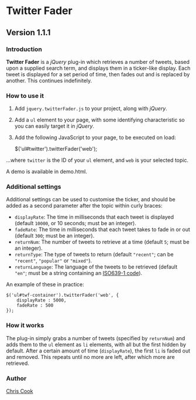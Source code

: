 Twitter Fader
=============

Version 1.1.1
-----------

### Introduction

__Twitter Fader__ is a _jQuery_ plug-in which retrieves a number of tweets, based upon a supplied search term, and displays them in a ticker-like display. Each tweet is displayed for a set period of time, then fades out and is replaced by another. This continues indefinitely.

### How to use it

1. Add `jquery.twitterFader.js` to your project, along with _jQuery_.
2. Add a `ul` element to your page, with some identifying characteristic so you can easily target it in _jQuery_.
3. Add the following JavaScript to your page, to be executed on load:

	$('ul#twitter').twitterFader('web');

...where `twitter` is the ID of your `ul` element, and `web` is your selected topic.

A demo is available in demo.html.

### Additional settings

Additional settings can be used to customise the ticker, and should be added as a second parameter after the topic within curly braces:

+ `displayRate`: The time in milliseconds that each tweet is displayed (default `10000`, or 10 seconds; must be an integer).
+ `fadeRate`: The time in milliseconds that each tweet takes to fade in or out (default `300`; must be an integer).
+ `returnNum`: The number of tweets to retrieve at a time (default `5`; must be an integer).
+ `returnType`: The type of tweets to return (default `"recent"`; can be `"recent"`, `"popular"` or `"mixed"`).
+ `returnLanguage`: The language of the tweets to be retrieved (default `"en"`; must be a string containing an [ISO639-1 code](en.wikipedia.org/wiki/List_of_ISO_639-1_codes)).

An example of these in practice:

	$('ul#twf-container').twitterFader('web', {
		displayRate : 5000,
		fadeRate : 500
	});

### How it works

The plug-in simply grabs a number of tweets (specified by `returnNum`) and adds them to the `ul` element as `li` elements, with all but the first hidden by default. After a certain amount of time (`displayRate`), the first `li` is faded out and removed. This repeats until no more are left, after which more are retrieved.

### Author

[Chris Cook](http://chris-cook.co.uk)
